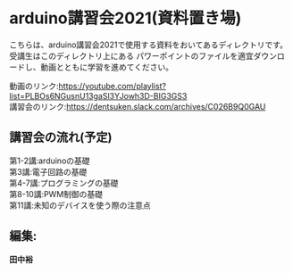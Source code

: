 
# arduino講習会2021(資料置き場) 
こちらは、arduino講習会2021で使用する資料をおいてあるディレクトリです。受講生はこのディレクトリ上にある
パワーポイントのファイルを適宜ダウンロードし、動画とともに学習を進めてください。
  
動画のリンク:https://youtube.com/playlist?list=PLBOs6NGusnU13gaSl3YJowh3D-BIG3GS3  
講習会のリンク:https://dentsuken.slack.com/archives/C026B9Q0GAU
## 講習会の流れ(予定)
第1-2講:arduinoの基礎  
第3講:電子回路の基礎  
第4-7講:プログラミングの基礎  
第8-10講:PWM制御の基礎  
第11講:未知のデバイスを使う際の注意点

## 編集:
**田中裕**  

